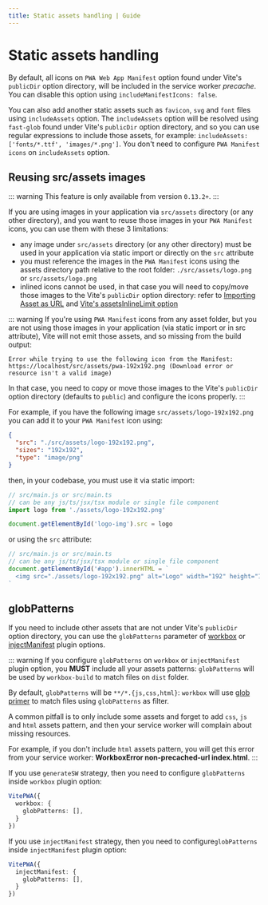 ```yaml
---
title: Static assets handling | Guide
---
```


# Static assets handling

By default, all icons on `PWA Web App Manifest` option found under Vite's `publicDir` option directory, will be included in the service worker *precache*. You can disable this option using `includeManifestIcons: false`.

You can also add another static assets such as `favicon`, `svg` and `font` files using `includeAssets` option. The `includeAssets` option will be resolved using `fast-glob` found under Vite's `publicDir` option directory, and so you can use regular expressions to include those assets, for example: `includeAssets: ['fonts/*.ttf', 'images/*.png']`. You don't need to configure `PWA Manifest icons` on `includeAssets` option.

## Reusing src/assets images

::: warning
This feature is only available from version `0.13.2+`.
:::

If you are using images in your application via `src/assets` directory (or any other directory), and you want to reuse those images in your `PWA Manifest` icons, you can use them with these 3 limitations:
- any image under `src/assets` directory (or any other directory) must be used in your application via static import or directly on the `src` attribute
- you must reference the images in the `PWA Manifest` icons using the assets directory path relative to the root folder: `./src/assets/logo.png` or `src/assets/logo.png`
- inlined icons cannot be used, in that case you will need to copy/move those images to the Vite's `publicDir` option directory: refer to [Importing Asset as URL](https://vitejs.dev/guide/assets.html#importing-asset-as-url) and [Vite's assetsInlineLimit option](https://vitejs.dev/config/build-options.html#build-assetsinlinelimit)


::: warning
If you're using `PWA Manifest` icons from any asset folder, but you are not using those images in your application (via static import or in src attribute), Vite will not emit those assets, and so missing from the build output:

```shell
Error while trying to use the following icon from the Manifest: https://localhost/src/assets/pwa-192x192.png (Download error or resource isn't a valid image)
```

In that case, you need to copy or move those images to the Vite's `publicDir` option directory (defaults to `public`) and configure the icons properly.
:::

For example, if you have the following image `src/assets/logo-192x192.png` you can add it to your `PWA Manifest` icon using:

```json
{
  "src": "./src/assets/logo-192x192.png",
  "sizes": "192x192",
  "type": "image/png"
}
```

then, in your codebase, you must use it via static import:

```js
// src/main.js or src/main.ts 
// can be any js/ts/jsx/tsx module or single file component
import logo from './assets/logo-192x192.png'

document.getElementById('logo-img').src = logo
```

or using the `src` attribute:

```js
// src/main.js or src/main.ts
// can be any js/ts/jsx/tsx module or single file component
document.getElementById('#app').innerHTML = `
  <img src="./assets/logo-192x192.png" alt="Logo" width="192" height="192" />
`
```

## globPatterns

If you need to include other assets that are not under Vite's `publicDir` option directory, you can use the `globPatterns` parameter of [workbox](https://developers.google.com/web/tools/workbox/reference-docs/latest/module-workbox-build#.generateSW) or [injectManifest](https://developers.google.com/web/tools/workbox/reference-docs/latest/module-workbox-build#.injectManifest) plugin options.

::: warning
If you configure `globPatterns` on `workbox` or `injectManifest` plugin option, you **MUST** include all your assets patterns: `globPatterns` will be used by `workbox-build` to match files on `dist` folder.

By default, `globPatterns` will be `**/*.{js,css,html}`: `workbox` will use [glob primer](https://github.com/isaacs/node-glob#glob-primer) to match files using `globPatterns` as filter.

A common pitfall is to only include some assets and forget to add `css`, `js` and `html` assets pattern, and then your service worker will complain about missing resources.

For example, if you don't include `html` assets pattern, you will get this error from your service worker:  **WorkboxError non-precached-url index.html**.
:::

If you use `generateSW` strategy, then you need to configure `globPatterns` inside `workbox` plugin option:

```ts
VitePWA({
  workbox: {
    globPatterns: [],
  }
})
```

If you use `injectManifest` strategy, then you need to configure`globPatterns` inside `injectManifest` plugin option:

```ts
VitePWA({
  injectManifest: {
    globPatterns: [],
  }
})
```
